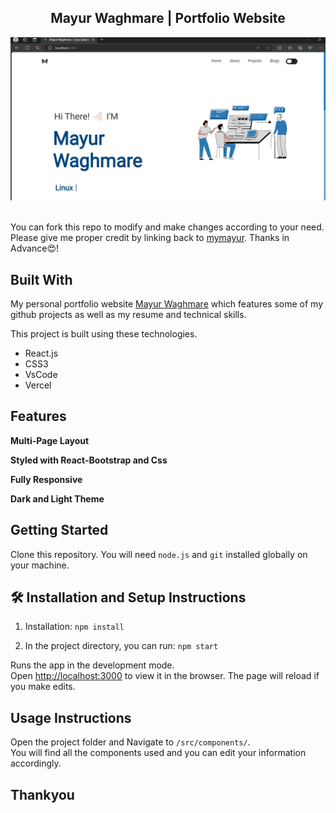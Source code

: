 <h2 align="center">
  Mayur Waghmare | Portfolio Website<br/>
</h2>
<div align="center">
  <img alt="Demo" src="./Images/Portfolio.png" />
</div>

<br/>

<div align="center">

</div>

You can fork this repo to modify and make changes according to your need. Please give me proper credit by linking back to [mymayur](https://github.com/myrmayur/Portfolio-Website.git). Thanks in Advance😍!

## Built With

My personal portfolio website <a href="https://drive.google.com/file/d/1P33agBuH6ym6lI3RapFk7lIxcnuz3ikX/view?usp=sharing" target="_blank">Mayur Waghmare</a> which features some of my github projects as well as my resume and technical skills.<br/>

This project is built using these technologies.

- React.js
- CSS3
- VsCode
- Vercel

## Features

**Multi-Page Layout**

**Styled with React-Bootstrap and Css**

**Fully Responsive**

**Dark and Light Theme**

## Getting Started

Clone this repository. You will need `node.js` and `git` installed globally on your machine.

## 🛠 Installation and Setup Instructions

1. Installation: `npm install`

2. In the project directory, you can run: `npm start`

Runs the app in the development mode.\
Open [http://localhost:3000](http://localhost:3000) to view it in the browser.
The page will reload if you make edits.

## Usage Instructions

Open the project folder and Navigate to `/src/components/`. <br/>
You will find all the components used and you can edit your information accordingly.
 
 ## Thankyou